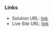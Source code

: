 ### Links

- Solution URL: [link](https://github.com/mihai3636/2025--four-card-section)
- Live Site URL: [link](https://mihai3636.github.io/2025--four-card-section/)

